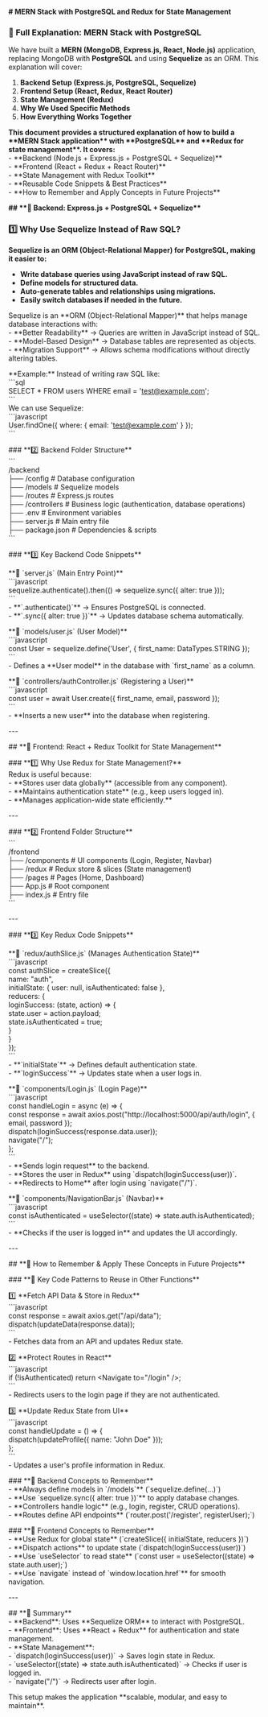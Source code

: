 **\# MERN Stack with PostgreSQL and Redux for State Management**

### **🚀 Full Explanation: MERN Stack with PostgreSQL**

We have built a **MERN (MongoDB, Express.js, React, Node.js)** application, replacing MongoDB with **PostgreSQL** and using **Sequelize** as an ORM. This explanation will cover:

1. **Backend Setup (Express.js, PostgreSQL, Sequelize)**  
2. **Frontend Setup (React, Redux, React Router)**  
3. **State Management (Redux)**  
4. **Why We Used Specific Methods**  
5. **How Everything Works Together**

**This document provides a structured explanation of how to build a \*\*MERN Stack application\*\* with \*\*PostgreSQL\*\* and \*\*Redux for state management\*\*. It covers:**  
\- \*\*Backend (Node.js \+ Express.js \+ PostgreSQL \+ Sequelize)\*\*  
\- \*\*Frontend (React \+ Redux \+ React Router)\*\*  
\- \*\*State Management with Redux Toolkit\*\*  
\- \*\*Reusable Code Snippets & Best Practices\*\*  
\- \*\*How to Remember and Apply Concepts in Future Projects\*\*

**\#\# \*\*🚀 Backend: Express.js \+ PostgreSQL \+ Sequelize\*\***

### **1️⃣ Why Use Sequelize Instead of Raw SQL?**

**Sequelize is an ORM (Object-Relational Mapper) for PostgreSQL, making it easier to:**

* **Write database queries using JavaScript instead of raw SQL.**  
* **Define models for structured data.**  
* **Auto-generate tables and relationships using migrations.**  
* **Easily switch databases if needed in the future.**

Sequelize is an \*\*ORM (Object-Relational Mapper)\*\* that helps manage database interactions with:  
\- \*\*Better Readability\*\* → Queries are written in JavaScript instead of SQL.  
\- \*\*Model-Based Design\*\* → Database tables are represented as objects.  
\- \*\*Migration Support\*\* → Allows schema modifications without directly altering tables.

\*\*Example:\*\* Instead of writing raw SQL like:  
\`\`\`sql  
SELECT \* FROM users WHERE email \= 'test@example.com';  
\`\`\`  
We can use Sequelize:  
\`\`\`javascript  
User.findOne({ where: { email: 'test@example.com' } });  
\`\`\`

\#\#\# \*\*2️⃣ Backend Folder Structure\*\*  
\`\`\`  
/backend  
  ├── /config        \# Database configuration  
  ├── /models        \# Sequelize models  
  ├── /routes        \# Express.js routes  
  ├── /controllers   \# Business logic (authentication, database operations)  
  ├── .env           \# Environment variables  
  ├── server.js      \# Main entry file  
  ├── package.json   \# Dependencies & scripts  
\`\`\`

\#\#\# \*\*3️⃣ Key Backend Code Snippets\*\*

\*\*📌 \`server.js\` (Main Entry Point)\*\*  
\`\`\`javascript  
sequelize.authenticate().then(() \=\> sequelize.sync({ alter: true }));  
\`\`\`  
\- \*\*\`.authenticate()\`\*\* → Ensures PostgreSQL is connected.  
\- \*\*\`.sync({ alter: true })\`\*\* → Updates database schema automatically.

\*\*📌 \`models/user.js\` (User Model)\*\*  
\`\`\`javascript  
const User \= sequelize.define('User', { first\_name: DataTypes.STRING });  
\`\`\`  
\- Defines a \*\*User model\*\* in the database with \`first\_name\` as a column.

\*\*📌 \`controllers/authController.js\` (Registering a User)\*\*  
\`\`\`javascript  
const user \= await User.create({ first\_name, email, password });  
\`\`\`  
\- \*\*Inserts a new user\*\* into the database when registering.

\---

\#\# \*\*📌 Frontend: React \+ Redux Toolkit for State Management\*\*

\#\#\# \*\*1️⃣ Why Use Redux for State Management?\*\*  
Redux is useful because:  
\- \*\*Stores user data globally\*\* (accessible from any component).  
\- \*\*Maintains authentication state\*\* (e.g., keep users logged in).  
\- \*\*Manages application-wide state efficiently.\*\*

\---

\#\#\# \*\*2️⃣ Frontend Folder Structure\*\*  
\`\`\`  
/frontend  
  ├── /components    \# UI components (Login, Register, Navbar)  
  ├── /redux        \# Redux store & slices (State management)  
  ├── /pages        \# Pages (Home, Dashboard)  
  ├── App.js        \# Root component  
  ├── index.js      \# Entry file  
\`\`\`

\---

\#\#\# \*\*3️⃣ Key Redux Code Snippets\*\*

\*\*📌 \`redux/authSlice.js\` (Manages Authentication State)\*\*  
\`\`\`javascript  
const authSlice \= createSlice({  
  name: "auth",  
  initialState: { user: null, isAuthenticated: false },  
  reducers: {  
    loginSuccess: (state, action) \=\> {  
      state.user \= action.payload;  
      state.isAuthenticated \= true;  
    }  
  }  
});  
\`\`\`  
\- \*\*\`initialState\`\*\* → Defines default authentication state.  
\- \*\*\`loginSuccess\`\*\* → Updates state when a user logs in.

\*\*📌 \`components/Login.js\` (Login Page)\*\*  
\`\`\`javascript  
const handleLogin \= async (e) \=\> {  
  const response \= await axios.post("http://localhost:5000/api/auth/login", { email, password });  
  dispatch(loginSuccess(response.data.user));  
  navigate("/");  
};  
\`\`\`  
\- \*\*Sends login request\*\* to the backend.  
\- \*\*Stores the user in Redux\*\* using \`dispatch(loginSuccess(user))\`.  
\- \*\*Redirects to Home\*\* after login using \`navigate("/")\`.

\*\*📌 \`components/NavigationBar.js\` (Navbar)\*\*  
\`\`\`javascript  
const isAuthenticated \= useSelector((state) \=\> state.auth.isAuthenticated);  
\`\`\`  
\- \*\*Checks if the user is logged in\*\* and updates the UI accordingly.

\---

\#\# \*\*📌 How to Remember & Apply These Concepts in Future Projects\*\*

\#\#\# \*\*🔹 Key Code Patterns to Reuse in Other Functions\*\*

1️⃣ \*\*Fetch API Data & Store in Redux\*\*  
\`\`\`javascript  
const response \= await axios.get("/api/data");  
dispatch(updateData(response.data));  
\`\`\`  
\- Fetches data from an API and updates Redux state.

2️⃣ \*\*Protect Routes in React\*\*  
\`\`\`javascript  
if (\!isAuthenticated) return \<Navigate to="/login" /\>;  
\`\`\`  
\- Redirects users to the login page if they are not authenticated.

3️⃣ \*\*Update Redux State from UI\*\*  
\`\`\`javascript  
const handleUpdate \= () \=\> {  
  dispatch(updateProfile({ name: "John Doe" }));  
};  
\`\`\`  
\- Updates a user's profile information in Redux.

\#\#\# \*\*🔹 Backend Concepts to Remember\*\*  
\- \*\*Always define models in \`/models\`\*\* (\`sequelize.define(...)\`)  
\- \*\*Use \`sequelize.sync({ alter: true })\`\*\* to apply database changes.  
\- \*\*Controllers handle logic\*\* (e.g., login, register, CRUD operations).  
\- \*\*Routes define API endpoints\*\* (\`router.post('/register', registerUser);\`)

\#\#\# \*\*🔹 Frontend Concepts to Remember\*\*  
\- \*\*Use Redux for global state\*\* (\`createSlice({ initialState, reducers })\`)  
\- \*\*Dispatch actions\*\* to update state (\`dispatch(loginSuccess(user))\`)  
\- \*\*Use \`useSelector\` to read state\*\* (\`const user \= useSelector((state) \=\> state.auth.user);\`)  
\- \*\*Use \`navigate\` instead of \`window.location.href\`\*\* for smooth navigation.

\---

\#\# \*\*🎯 Summary\*\*  
\- \*\*Backend\*\*: Uses \*\*Sequelize ORM\*\* to interact with PostgreSQL.  
\- \*\*Frontend\*\*: Uses \*\*React \+ Redux\*\* for authentication and state management.  
\- \*\*State Management\*\*:  
  \- \`dispatch(loginSuccess(user))\` → Saves login state in Redux.  
  \- \`useSelector((state) \=\> state.auth.isAuthenticated)\` → Checks if user is logged in.  
  \- \`navigate("/")\` → Redirects user after login.

This setup makes the application \*\*scalable, modular, and easy to maintain\*\*.

